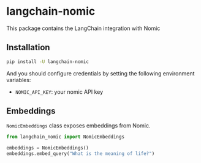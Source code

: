 # langchain-nomic

This package contains the LangChain integration with Nomic

## Installation

```bash
pip install -U langchain-nomic
```

And you should configure credentials by setting the following environment variables:

* `NOMIC_API_KEY`: your nomic API key

## Embeddings

`NomicEmbeddings` class exposes embeddings from Nomic.

```python
from langchain_nomic import NomicEmbeddings

embeddings = NomicEmbeddings()
embeddings.embed_query("What is the meaning of life?")